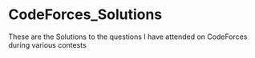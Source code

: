 # CodeForces_Solutions
 These are the Solutions to the questions I have attended on CodeForces during various contests

